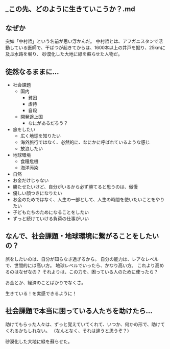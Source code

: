 _この先、どのように生きていこうか？.md
---

## なぜか
突如「中村哲」という名前が思い浮かんだ。
中村哲とは、アフガニスタンで活動している医師で、干ばつが起きてからは、1600本以上の井戸を掘り、25kmに及ぶ水路を堀り、
砂漠化した大地に緑を蘇らせた人物だ。

## 徒然なるままに...
- 社会課題
  - 国内
    - 貧困
    - 虐待
    - 自殺
  - 開発途上国
    - なにがあるだろう？
- 旅をしたい
  - 広く地球を知りたい
  - 海外旅行ではなく、必然的に、なにかに呼ばれているような感じ
  - 放浪したい
- 地球環境
  - 食糧危機
  - 海洋汚染
- 自然
- お金だけじゃない
- 勝たせたいけど、自分がいるから必ず勝てると思うのは、傲慢
- 優しい顔つきになりたい
- お金のためではなく、人生の一部として、人生の時間を使いたいことをやりたい
- 子どもたちのためになることをしたい
- ずっと続けていける負荷の仕事がいい

## なんで、社会課題・地球環境に繋がることをしたいの？
旅をしたいのは、自分が知らなさ過ぎるから。
自分の能力は、レアなレベルで、世間的には高い方。
地球レベルでいったら、かなり高い方。
これより高めるのはなぜなの？
それよりは、この力を、困っている人のために使ったら？

お金とか、経済のことばかりでなくさ。


生きている！を実感できるように！

## 社会課題で本当に困っている人たちを助けたら...
助けてもらった人々は、ずっと覚えていてくれて、いつか、何かの形で、助けてくれるかもしれない。
（なんとなく、それは違うと思うぞ？）

砂漠化した大地に緑を蘇らせた。